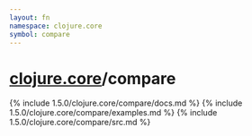 ```yaml
---
layout: fn
namespace: clojure.core
symbol: compare
---
```


# [clojure.core](../)/compare

{% include 1.5.0/clojure.core/compare/docs.md %}
{% include 1.5.0/clojure.core/compare/examples.md %}
{% include 1.5.0/clojure.core/compare/src.md %}

